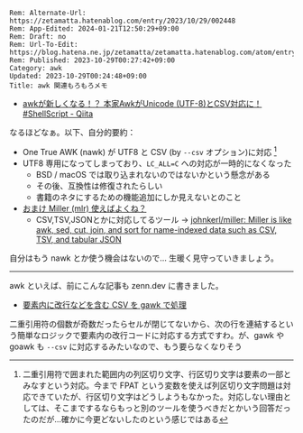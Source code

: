 ```header
Rem: Alternate-Url: https://zetamatta.hatenablog.com/entry/2023/10/29/002448
Rem: App-Edited: 2024-01-21T12:50:29+09:00
Rem: Draft: no
Rem: Url-To-Edit: https://blog.hatena.ne.jp/zetamatta/zetamatta.hatenablog.com/atom/entry/6801883189054207203
Rem: Published: 2023-10-29T00:27:42+09:00
Category: awk
Updated: 2023-10-29T00:24:48+09:00
Title: awk 関連もろもろメモ
```
- [awkが新しくなる！？ 本家AwkがUnicode (UTF-8)とCSV対応に！ #ShellScript - Qiita](https://qiita.com/ko1nksm/items/1a3e711bbd925657f5fd#fn-1)

なるほどなぁ。以下、自分的要約：

- One True AWK (nawk) が UTF8 と CSV (by `--csv` オプション)に対応 [^CSV]
- UTF8 専用になってしまっており、`LC_ALL=C` への対応が一時的になくなった
    - BSD / macOS では取り込まれないのではないかという懸念がある
    - その後、互換性は修復されたらしい
    - 書籍のネタにするための機能追加にしか見えないとのこと
- [おまけ Miller (mlr) 使えばよくね？](https://qiita.com/ko1nksm/items/1a3e711bbd925657f5fd#%E3%81%8A%E3%81%BE%E3%81%91-miller-mlr-%E4%BD%BF%E3%81%88%E3%81%B0%E3%82%88%E3%81%8F%E3%81%AD)
    - CSV,TSV,JSONとかに対応してるツール → [johnkerl/miller: Miller is like awk, sed, cut, join, and sort for name-indexed data such as CSV, TSV, and tabular JSON](https://github.com/johnkerl/miller)

自分はもう nawk とか使う機会はないので… 生暖く見守っていきましょう。

[^CSV]: 二重引用符で囲まれた範囲内の列区切り文字、行区切り文字は要素の一部とみなすという対応。今まで FPAT という変数を使えば列区切り文字問題は対応できていたが、行区切り文字はどうしようもなかった。対応しない理由としては、そこまでするならもっと別のツールを使うべきだとかいう回答だったのだが…確かに今更どないしたのという感じではある

-----

awk といえば、前にこんな記事も zenn.dev に書きました。

-  [要素内に改行などを含む CSV を gawk で処理](https://zenn.dev/zetamatta/articles/ce42498310c183)

二重引用符の個数が奇数だったらセルが閉じてないから、次の行を連結するという簡単なロジックで要素内の改行コードに対応する方式ですわ。が、gawk や goawk も `--csv` に対応するみたいなので、もう要らなくなりそう
